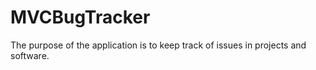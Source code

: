 # MVCBugTracker
The purpose of the application is to keep track of issues in projects and software. 
